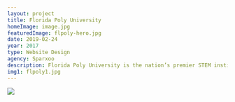 ```yaml
---
layout: project
title: Florida Poly University
homeImage: image.jpg
featuredImage: flpoly-hero.jpg
date: 2019-02-24
year: 2017
type: Website Design
agency: Sparxoo
description: Florida Poly University is the nation’s premier STEM institution. We were tasked with setting the vision for the new website. The goal was to accurately represent the institution’s changing and dynamic culture. The new site was built to primarily attract prospective students and STEM fanatics. We purposefully created a system of modules that could be easily integrated throughout the site while adjusting to new content.
img1: flpoly1.jpg
---
```


<div class="col-xs-12 about-work-items__item">
  <img src="{{ site.baseurl}}/assets/images/{{ page.img1 }}">
</div>
